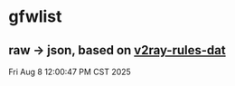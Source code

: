 # gfwlist
## raw -> json, based on [v2ray-rules-dat](https://github.com/Loyalsoldier/v2ray-rules-dat)
Fri Aug  8 12:00:47 PM CST 2025

